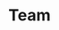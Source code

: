 <script setup>
import { VPTeamMembers } from 'vitepress/theme'

const members = [
  {
    avatar: 'https://www.github.com/adrianthedev.png',
    name: 'Adrian Marin',
    title: 'Creator',
    links: [
      { icon: 'github', link: 'https://github.com/adrianthedev' },
      { icon: 'twitter', link: 'https://twitter.com/adrianthedev' },
      { icon: 'linkedin', link: 'https://www.linkedin.com/in/adrianthedev/' }
    ]
  },
  {
    avatar: 'https://www.github.com/Paul-Bob.png',
    name: 'Paul Bob',
    title: 'Dev magician',
    links: [
      { icon: 'github', link: 'https://github.com/Paul-Bob' },
    ]
  },
  {
    avatar: 'https://media-exp1.licdn.com/dms/image/C4D03AQG4SAPGQZIkHw/profile-displayphoto-shrink_200_200/0/1618998196775?e=1665014400&v=beta&t=vP9Rw73rqVmxDf-Bs0gZmgpV1KUclOgCr7XhMRyKarg',
    name: 'Ștefan Stroie',
    title: 'Design',
    links: [
      { icon: 'linkedin', link: 'https://www.linkedin.com/in/%C8%99tefan-stroie/' },
    ]
  },
]
</script>

# Team

<VPTeamMembers size="small" :members="members" />